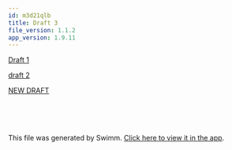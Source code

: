 ```yaml
---
id: m3d21qlb
title: Draft 3
file_version: 1.1.2
app_version: 1.9.11
---
```


[Draft 1](draft-1.ns4gk960.sw.md)

[draft 2](draft-2.10zlmql7.sw.md)

[NEW DRAFT](new-draft.42vwear6.sw.md)

<br/>

<br/>

<br/>

This file was generated by Swimm. [Click here to view it in the app](https://swimm-web-app.web.app/repos/Z2l0aHViJTNBJTNBTm9hUmVwbyUzQSUzQU5vYW96ZXI=/docs/m3d21qlb).
